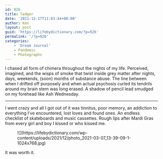 ```yaml
---
id: 926
title: ledger
date: '2021-12-17T11:03:44+00:00'
author: Ken
layout: post
guid: 'https://lifebydictionary.com/?p=926'
permalink: '/?p=926'
categories:
    - 'Dream Journal'
    - Pandemic
    - Photographs
---
```


I chased all form of chimera throughout the nights of my life. Perceived, imagined, and the wisps of smoke that twist inside grey matter after nights, days, weekends, (soon) months of substance abuse. The line between when I drifted off purposely and when actual psychosis curled its tendrils around my brain stem was long erased. A shadow of pencil lead smudged on my forehead like Ash Wednesday.

- - - - - -

I went crazy and all I got out of it was tinnitus, poor memory, an addiction to everything I’ve encountered, lost loves and found ones. An endless checklist of skateboards and music cassettes. Rough lips after Mardi Gras from every girl and boy I kissed or who kissed me.

<figure class="wp-block-image size-large wp-duotone-000000-ffffff-2">![](https://lifebydictionary.com/wp-content/uploads/2021/12/photo_2021-03-07_13-39-09-1-1024x768.jpg)</figure>It was worth it.